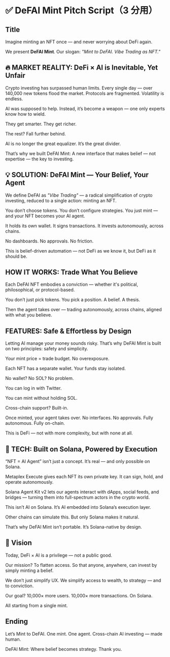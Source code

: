 # ✅ DeFAI Mint Pitch Script（3 分用）

## Title

Imagine minting an NFT once — and never worrying about DeFi again.

We present **DeFAI Mint**.
Our slogan: _"Mint to DeFAI. Vibe Trading as NFT."_

## 🔥 MARKET REALITY: DeFi × AI is Inevitable, Yet Unfair

Crypto investing has surpassed human limits.
Every single day — over 140,000 new tokens flood the market.
Protocols are fragmented. Volatility is endless.

AI was supposed to help.
Instead, it’s become a weapon —
one only experts know how to wield.

They get smarter.
They get richer.

The rest? Fall further behind.

AI is no longer the great equalizer.
It’s the great divider.

That’s why we built DeFAI Mint:
A new interface that makes belief — not expertise — the key to investing.

## 💡 SOLUTION: DeFAI Mint — Your Belief, Your Agent

We define DeFAI as _"Vibe Trading"_ — a radical simplification of crypto investing, reduced to a single action: minting an NFT.

You don’t choose tokens.
You don’t configure strategies.
You just mint — and your NFT becomes your AI agent.

It holds its own wallet.
It signs transactions.
It invests autonomously, across chains.

No dashboards.
No approvals.
No friction.

This is belief-driven automation —
not DeFi as we know it,
but DeFi as it should be.

## HOW IT WORKS: Trade What You Believe

Each DeFAI NFT embodies a conviction —
whether it's political, philosophical, or protocol-based.

You don’t just pick tokens.
You pick a position. A belief. A thesis.

Then the agent takes over —
trading autonomously, across chains,
aligned with what you believe.

## FEATURES: Safe & Effortless by Design

Letting AI manage your money sounds risky.
That’s why DeFAI Mint is built on two principles: safety and simplicity.

Your mint price = trade budget. No overexposure.

Each NFT has a separate wallet. Your funds stay isolated.

No wallet? No SOL?
No problem.

You can log in with Twitter.

You can mint without holding SOL.

Cross-chain support? Built-in.

Once minted, your agent takes over.
No interfaces. No approvals.
Fully autonomous. Fully on-chain.

This is DeFi — not with more complexity,
but with none at all.

## 🧠 TECH: Built on Solana, Powered by Execution

“NFT = AI Agent” isn’t just a concept.
It’s real — and only possible on Solana.

Metaplex Execute gives each NFT its own private key.
It can sign, hold, and operate autonomously.

Solana Agent Kit v2 lets our agents interact with dApps, social feeds, and bridges —
turning them into full-spectrum actors in the crypto world.

This isn’t AI on Solana.
It’s AI embedded into Solana’s execution layer.

Other chains can simulate this.
But only Solana makes it natural.

That’s why DeFAI Mint isn’t portable.
It’s Solana-native by design.

## 🎯 Vision

Today, DeFi × AI is a privilege — not a public good.

Our mission? To flatten access.
So that anyone, anywhere, can invest by simply minting a belief.

We don’t just simplify UX.
We simplify access to wealth, to strategy — and to conviction.

Our goal?
10,000× more users.
10,000× more transactions.
On Solana.

All starting from a single mint.

## Ending

Let’s Mint to DeFAI.
One mint. One agent. Cross-chain AI investing — made human.

DeFAI Mint:
Where belief becomes strategy.
Thank you.
